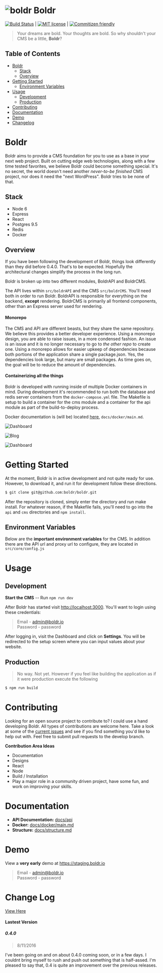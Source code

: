 ![boldr](https://boldr.io/boldrlogo.png) Boldr
====
[![Build Status](https://travis-ci.org/boldr/boldrCMS.svg?branch=master)](https://travis-ci.org/boldr/boldr) | 
[![MIT license](http://img.shields.io/badge/license-MIT-brightgreen.svg)](http://opensource.org/licenses/MIT) | [![Commitizen friendly](https://img.shields.io/badge/commitizen-friendly-brightgreen.svg)](http://commitizen.github.io/cz-cli/)

> Your dreams are bold. Your thoughts are bold. So why shouldn't your CMS be a little, **Boldr**?


Table of Contents
-----------------

  * [Boldr](#boldr)
    * [Stack](#stack)
    * [Overview](#overview)
  * [Getting Started](#getting-started)
    * [Environment Variables](#environment-variables)
  * [Usage](#usage)
    * [Development](#development)
    * [Production](#production)
  * [Contributing](#contributing)
  * [Documentation](#documentation)
  * [Demo](#demo)
  * [Changelog](#changelog)

Boldr
=====

Boldr aims to provide a CMS foundation for you to use as a base in your next web project. Built on cutting edge web technologies, along with a few time tested favorites, we believe Boldr could become something special. It's no secret, the world doesn't need another *never-to-be finished* CMS project, nor does it need the "next WordPress". Boldr tries to be none of that.  

Stack
-------------
* Node 6  
* Express  
* React  
* Postgres 9.5  
* Redis  
* Docker  

Overview
-----------

If you have been following the development of Boldr, things look differently than they did before 0.4.0. That's to be expected. Hopefully the architectural changes simplify the process in the long run.  

Boldr is broken up into two different modules, BoldrAPI and BoldrCMS.

The API lives within `src/boldrAPI` and the CMS `src/boldrCMS`. You'll need both in order to run Boldr. BoldrAPI is responsible for everything on the backend, **except** rendering. BoldrCMS is primarily all frontend components, other than an Express server used for rendering.

#### Monorepo
The CMS and API are different beasts, but they share the same repository. We believe this provides a better developer experience. Using a monorepo design, you are able to raise issues, in a more condensed fashion. An issue is an issue and it is no longer necessary to go to *the other repo* to create one. Using a monorepo allows for easier upkeep of dependencies because both portions of the application share a single package.json. Yes, the dependencies look large, but many are small packages. As time goes on, the goal will be to reduce the amount of dependencies. 


#### Containerizing all the things
Boldr is developed with running inside of multiple Docker containers in mind. During development it's recommended to run both the database and redis server containers from the `docker-compose.yml` file. The Makefile is setup to build a container for the cms module and a container for the api module as part of the build-to-deploy process.

Docker documentation is (will be) located [here](docs/docker/main.md), `docs/docker/main.md`.


![Dashboard](https://boldr.io/dash.png)  

![Blog](https://boldr.io/blog.png)  

![Dashboard](https://boldr.io/editor.png)   

Getting Started
======
At the moment, Boldr is in active development and not quite ready for use. However, to download it, and run it for development follow these directions.

```bash
$ git clone git@github.com:boldr/boldr.git
```

After the repository is cloned, simply enter the directory and run make install. For whatever reason, if the Makefile fails, you'll need to go into the `api` and `cms` directories and `npm install`.  

Environment Variables
-----------------
Below are the **important environment variables** for the CMS. In addition there are the API url and proxy url to configure, they are located in `src/core/config.js`


Usage
=========

Development
---------------
**Start the CMS** -- Run `npm run dev`  

After Boldr has started visit [http://localhost:3000](http://localhost:3000). You'll want to login using these credentials:  
> Email - admin@boldr.io  
Password - password

After logging in, visit the Dashboard and click on **Settings**. You will be redirected to the setup screen where you can input values about your website.  


Production
-----------
> No way. Not yet. However if you feel like building the application as if it were production execute the following

```bash
$ npm run build
```

Contributing
===============
Looking for an open source project to contribute to? I could use a hand developing Boldr. All types of contributions are welcome here. Take a look at some of the [current issues](https://github.com/boldr/boldr/issues) and see if you find something you'd like to help out with. Feel free to submit pull requests to the develop branch.

**Contribution Area Ideas**
- Documentation
- Designs
- React
- Node
- Build / Installation
- Play a major role in a community driven project, have some fun, and work on improving your skills.

Documentation
=================
- **API Documentation:** [docs/api](docs/api)  
- **Docker:** [docs/docker/main.md](docs/docker/main.md)
- **Structure:** [docs/structure.md](docs/structure.md)

Demo
=============

View a **very early** demo at https://staging.boldr.io   

> Email - admin@boldr.io  
Password - password


Change Log
=================
[View Here](Changelog.md)  

#### Lastest Version
##### 0.4.0
> 8/11/2016  

I've been going on and on about 0.4.0 coming soon, or in a few days. I couldnt bring myself to rush and push out something that is half-assed. I'm pleased to say that, 0.4 is quite an improvement over the previous releases.  
